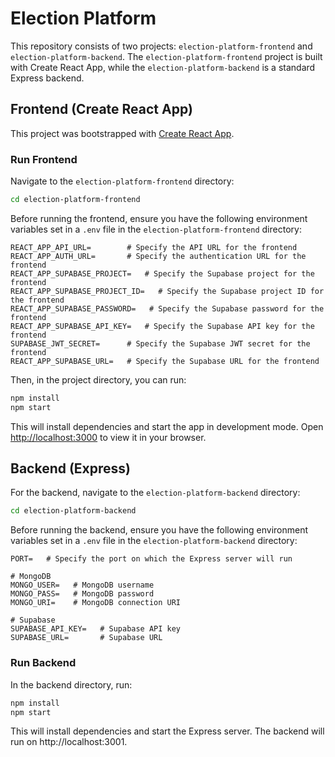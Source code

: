# Election Platform

This repository consists of two projects: `election-platform-frontend` and `election-platform-backend`. The `election-platform-frontend` project is built with Create React App, while the `election-platform-backend` is a standard Express backend.

## Frontend (Create React App)

This project was bootstrapped with [Create React App](https://github.com/facebook/create-react-app).

### Run Frontend

Navigate to the `election-platform-frontend` directory:

```bash
cd election-platform-frontend
```

Before running the frontend, ensure you have the following environment variables set in a `.env` file in the `election-platform-frontend` directory:

```env
REACT_APP_API_URL=        # Specify the API URL for the frontend
REACT_APP_AUTH_URL=       # Specify the authentication URL for the frontend
REACT_APP_SUPABASE_PROJECT=   # Specify the Supabase project for the frontend
REACT_APP_SUPABASE_PROJECT_ID=   # Specify the Supabase project ID for the frontend
REACT_APP_SUPABASE_PASSWORD=   # Specify the Supabase password for the frontend
REACT_APP_SUPABASE_API_KEY=   # Specify the Supabase API key for the frontend
SUPABASE_JWT_SECRET=      # Specify the Supabase JWT secret for the frontend
REACT_APP_SUPABASE_URL=   # Specify the Supabase URL for the frontend
```

Then, in the project directory, you can run:

```bash
npm install
npm start
```

This will install dependencies and start the app in development mode. Open [http://localhost:3000](http://localhost:3000) to view it in your browser.

## Backend (Express)

For the backend, navigate to the `election-platform-backend` directory:

```bash
cd election-platform-backend
```

Before running the backend, ensure you have the following environment variables set in a `.env` file in the `election-platform-backend` directory:

```env
PORT=   # Specify the port on which the Express server will run

# MongoDB
MONGO_USER=   # MongoDB username
MONGO_PASS=   # MongoDB password
MONGO_URI=    # MongoDB connection URI

# Supabase
SUPABASE_API_KEY=   # Supabase API key
SUPABASE_URL=       # Supabase URL
```

### Run Backend

In the backend directory, run:

```bash
npm install
npm start
```

This will install dependencies and start the Express server. The backend will run on http://localhost:3001.
